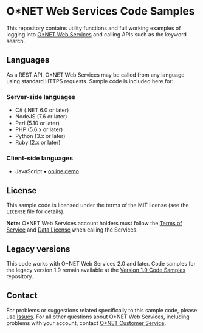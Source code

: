 # O\*NET Web Services Code Samples

This repository contains utility functions and full working examples of logging into [O\*NET Web Services](https://services.onetcenter.org/) and calling APIs such as the keyword search.

## Languages

As a REST API, O\*NET Web Services may be called from any language using standard HTTPS requests. Sample code is included here for:

### Server-side languages

* C# (.NET 6.0 or later)
* NodeJS (7.6 or later)
* Perl (5.10 or later)
* PHP (5.6.x or later)
* Python (3.x or later)
* Ruby (2.x or later)

### Client-side languages

* JavaScript • [online demo](https://onetcenter.github.io/web-services-v2-samples/client-javascript/keyword_search.html)

## License

This sample code is licensed under the terms of the MIT license (see the `LICENSE` file for details).

**Note:** O\*NET Web Services account holders must follow the [Terms of Service](https://services.onetcenter.org/terms) and [Data License](https://services.onetcenter.org/help/license_data) when calling the Services.

## Legacy versions

This code works with O*NET Web Services 2.0 and later. Code samples for the legacy version 1.9 remain available at the [Version 1.9 Code Samples](https://github.com/onetcenter/web-services-samples/) repository.

## Contact

For problems or suggestions related specifically to this sample code, please use [Issues](https://github.com/onetcenter/web-services-v2-samples/issues/). For all other questions about O\*NET Web Services, including problems with your account, contact [O\*NET Customer Service](mailto:onet@onetcenter.org).
